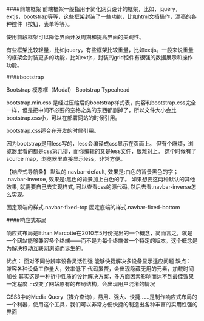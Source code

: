 ####前端框架
前端框架一般指用于简化网页设计的框架，比如，jquery，extjs，bootstrap等等，这些框架封装了一些功能，比如html文档操作，漂亮的各种控件（按钮，表单等等）。

使用前段框架可以降低界面开发周期和提高界面的美观性。

有些框架比较轻量，比如jquery，有些框架比较重量，比如extjs。一般来说重量的框架会封装更多的功能，比如extjs，封装的grid控件有很强的数据展示和操作功能。


####bootstrap

Bootstrap 模态框（Modal）
Bootstrap Typeahead


bootstrap.min.css  是经过压缩后的bootstrap样式表，内容和bootstrap.css完全一样，但是把中间不必要的空格之类的东西都删掉了，所以文件大小会比bootstrap.css小，可以在部署网站的时候引用。

bootstrap.css适合在开发的时候引用。

因为bootstrap是用less写的，less会编译成css显示在页面上。
但有个麻烦，浏览器里看的都是css第几排，而你编辑的又是less文件，很难对上。
这个时候有了source map，浏览器里直接显示less，非常方便。

【响应式导航条】
默认的.navbar-default, 效果是:白色的背景黑色的字；
.navbar-inverse, 效果是:黑色的背景加上白色的字。
如果想要这两种默认的其他效果, 就需要自己去实现样式, 可以查看css的源代码, 然后去看.navbar-inverse怎么实现。

固定顶端的样式.navbar-fixed-top
固定底端的样式.navbar-fixed-bottom

####响应式布局

响应式布局是Ethan Marcotte在2010年5月份提出的一个概念，简而言之，就是一个网站能够兼容多个终端――而不是为每个终端做一个特定的版本。这个概念是为解决移动互联网浏览而诞生的。

优点：
面对不同分辨率设备灵活性强
能够快捷解决多设备显示适应问题
缺点：
兼容各种设备工作量大，效率低下
代码累赘，会出现隐藏无用的元素，加载时间加长
其实这是一种折中性质的设计解决方案，多方面因素影响而达不到最佳效果
一定程度上改变了网站原有的布局结构，会出现用户混淆的情况

CSS3中的Media Query（媒介查询），易用、强大、快捷……是制作响应式布局的一个利器，使用这个工具，我们可以非常方便快捷的制造出各种丰富的实用性强的界面
